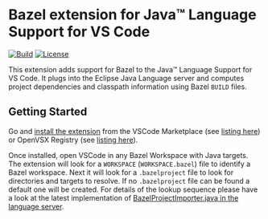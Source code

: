 # Bazel extension for Java™️ Language Support for VS Code

[![Build](https://github.com/salesforce/bazel-vscode-java/actions/workflows/ci.yml/badge.svg)](https://github.com/salesforce/bazel-vscode-java/actions/workflows/ci.yml)
[![License](https://img.shields.io/github/license/salesforce/bazel-vscode-java?style=for-the-badge)](https://github.com/salesforce/bazel-vscode-java/blob/master/LICENSE)

This extension adds support for Bazel to the Java™️ Language Support for VS Code.
It plugs into the Eclipse Java Language server and computes project dependencies and classpath information using Bazel `BUILD` files.

## Getting Started

Go and [install the extension](vscode:extension/sfdc.bazel-vscode-java) from the VSCode Marketplace (see [listing here](https://marketplace.visualstudio.com/items?itemName=sfdc.bazel-vscode-java)) or OpenVSX Registry (see [listing here](https://open-vsx.org/extension/sfdc/bazel-vscode-java)).

Once installed, open VSCode in any Bazel Workspace with Java targets.
The extension will look for a `WORKSPACE` (`WORKSPACE.bazel`) file to identify a Bazel workspace.
Next it will look for a `.bazelproject` file to look for directories and targets to resolve.
If no `.bazelproject` file can be found a default one will be created.
For details of the lookup sequence please have a look at the latest implementation of [BazelProjectImporter.java in the language server](https://github.com/salesforce/bazel-eclipse/blob/0f526c8bd9cf970c4720240314b898218447ddc1/bundles/com.salesforce.bazel.eclipse.jdtls/src/main/java/com/salesforce/bazel/eclipse/jdtls/managers/BazelProjectImporter.java#L108).


